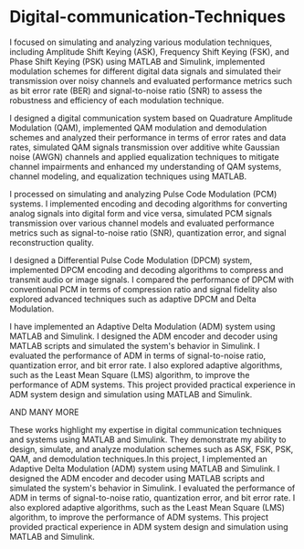 # Digital-communication-Techniques

I focused on simulating and analyzing various modulation techniques, including Amplitude Shift Keying (ASK), Frequency Shift Keying (FSK), and Phase Shift Keying (PSK) using MATLAB and Simulink, implemented modulation schemes for different digital data signals and simulated their transmission over noisy channels and evaluated performance metrics such as bit error rate (BER) and signal-to-noise ratio (SNR) to assess the robustness and efficiency of each modulation technique. 

I designed a digital communication system based on Quadrature Amplitude Modulation (QAM), implemented QAM modulation and demodulation schemes and analyzed their performance in terms of error rates and data rates, simulated QAM signals transmission over additive white Gaussian noise (AWGN) channels and applied equalization techniques to mitigate channel impairments and enhanced my understanding of QAM systems, channel modeling, and equalization techniques using MATLAB.

I processed on simulating and analyzing Pulse Code Modulation (PCM) systems. I implemented encoding and decoding algorithms for converting analog signals into digital form and vice versa, simulated PCM signals transmission over various channel models and evaluated performance metrics such as signal-to-noise ratio (SNR), quantization error, and signal reconstruction quality.

 I designed a Differential Pulse Code Modulation (DPCM) system, implemented DPCM encoding and decoding algorithms to compress and transmit audio or image signals. I compared the performance of DPCM with conventional PCM in terms of compression ratio and signal fidelity also explored advanced techniques such as adaptive DPCM and Delta Modulation.

I have implemented an Adaptive Delta Modulation (ADM) system using MATLAB and Simulink. I designed the ADM encoder and decoder using MATLAB scripts and simulated the system's behavior in Simulink. I evaluated the performance of ADM in terms of signal-to-noise ratio, quantization error, and bit error rate. I also explored adaptive algorithms, such as the Least Mean Square (LMS) algorithm, to improve the performance of ADM systems. This project provided practical experience in ADM system design and simulation using MATLAB and Simulink.

AND MANY MORE 

These works highlight my expertise in digital communication techniques and systems using MATLAB and Simulink. They demonstrate my ability to design, simulate, and analyze modulation schemes such as ASK, FSK, PSK, QAM, and demodulation techniques.In this project, I implemented an Adaptive Delta Modulation (ADM) system using MATLAB and Simulink. I designed the ADM encoder and decoder using MATLAB scripts and simulated the system's behavior in Simulink. I evaluated the performance of ADM in terms of signal-to-noise ratio, quantization error, and bit error rate. I also explored adaptive algorithms, such as the Least Mean Square (LMS) algorithm, to improve the performance of ADM systems. This project provided practical experience in ADM system design and simulation using MATLAB and Simulink.
